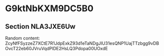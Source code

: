 # G9ktNbKXM9DC5B0
## Section NLA3JXE6Uw
Random content: ZcyNfFSyzzeZ7XCtE7R1JdpExkZ93d1eTaNDgJIU31esQNP1UajTTzbgg9vDBOvcT22eb60JVruVqdPlDE2HsLQ3Pdopa00UOxdE
